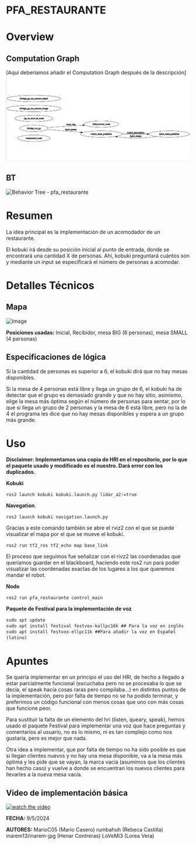 # PFA_RESTAURANTE

# Overview

## Computation Graph
[Aquí deberíamos añadir el Computation Graph después de la descripción]
![Computation Graph](img/rqt_graph-simulator.png)

## BT
![Behavior Tree - pfa_restaurante](https://github.com/user-attachments/assets/de32e57e-c2a3-4e81-a0c0-c7a06d4b0fbc)

# Resumen
La idea principal es la implementación de un acomodador de un restaurante.

El kobuki irá desde su posición inicial al punto de entrada, donde se encontrará una cantidad
X de personas. Ahí, kobuki preguntará cuántos son y mediante un input se especificará 
el número de personas a acomodar.

# Detalles Técnicos

## Mapa

![Image](https://github.com/user-attachments/assets/83baf1ba-ca17-4155-97d0-60e503555a83)

**Posiciones usadas:** Inicial, Recibidor, mesa BIG (6 personas), mesa SMALL (4 personas)

## Especificaciones de lógica

Si la cantidad de personas es superior a 6, el kobuki dirá que no hay
mesas disponibles.

Si la mesa de 4 personas está libre y llega un grupo de 6, el kobuki ha de 
detectar que el grupo es demasiado grande y que no hay sitio, asimismo, elige la
mesa más óptima según el número de personas para sentar, por lo que si llega un
grupo de 2 personas y la mesa de 6 está libre, pero no la de 4 el programa les 
dice que no hay mesas disponibles y espera a un grupo más grande.


# Uso
**Disclaimer: Implementamos una copia de HRI en el repositorio, por lo que el paquete usado y modificado es el nuestro. Dará error con los duplicados.**

**Kobuki**
```
ros2 launch kobuki kobuki.launch.py lidar_a2:=true
```

**Navegation**.
```
ros2 launch kobuki navigation.launch.py
```
Gracias a este comando también se abre el rviz2 con el que se puede visualizar el mapa por el que se mueve el kobuki.
```
ros2 run tf2_ros tf2_echo map base_link
```
El proceso que seguimos fue señalizar con el rivz2 las coordenadas que queríamos guardar en el blackboard, haciendo este ros2 run para poder visualizar las coordenadas exactas de los lugares a los que queremos mandar el robot.

**Nodo**
```
ros2 run pfa_restaurante control_main
```

**Paquete de Festival para la implementación de voz**
```
sudo apt update
sudo apt install festival festvox-kallpc16k ## Para la voz en inglés
sudo apt install festvox-ellpc11k ##Para añadir la voz en Español (latino)

```

# Apuntes
Se quería implementar en un principo el uso del HRI, de hecho a llegado a estar
parcialmente funcional (escuchaba pero no se procesaba lo que se decía, el
speak hacía cosas raras pero compilaba...) en distintos puntos de la implementación,
pero por falta de tiempo no se ha podido terminar, y preferimos un código 
funcional con menos cosas que uno con más cosas que funcione peor.

Para sustituir la falta de un elemento del hri (listen, queary, speak), hemos 
usado el paquete Festival para implementar una voz que hace preguntas y comentarios
al usuario, no es lo mismo, ni es tan complejo como nos gustaría, pero es mejor
que nada.

Otra idea a implementar, que por falta de tiempo no ha sido posible es que si 
llegan clientes nuevos y no hay una mesa disponible, va a la mesa más óptima 
y les pide que se vayan, la marca vacía (asumimos que los clientes han hecho caso) 
y vuelve a donde se encuentran los nuevos clientes para llevarles a la nueva mesa vacía.


## Video de implementación básica
[![watch the video](https://github.com/rumbahuh/proyecto-final-arqui-rumbacorp/edit/main/p3.jpg)](https://www.youtube.com/watch?v=4J1Ffc5u-C8)


**FECHA:** 9/5/2024 

**AUTORES:**
  MarioC05 (Mario Casero)
  rumbahuh (Rebeca Castilla)
  inarem13/inarem-jpg (Henar Contreras)
  LoVeMi3 (Lorea Vera)
